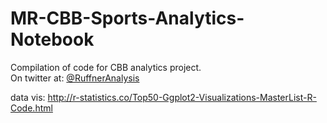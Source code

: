 # MR-CBB-Sports-Analytics-Notebook
Compilation of code for CBB analytics project. <br>
On twitter at: <a href="https://twitter.com/RuffnerAnalysis" class="icon fa-twitter">
    										<span class="label">@RuffnerAnalysis</span></a><br>

data vis: http://r-statistics.co/Top50-Ggplot2-Visualizations-MasterList-R-Code.html
